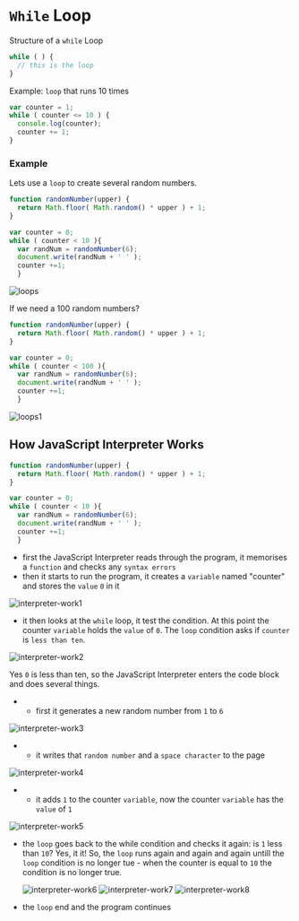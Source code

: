 # `While` Loop

Structure of a `while` Loop

```js
while ( ) {
  // this is the loop
}
```
Example: `loop` that runs 10 times

```js
var counter = 1;
while ( counter <= 10 ) {
  console.log(counter);
  counter += 1;
}
```
### Example

Lets use a `loop` to create several random numbers.

```js
function randomNumber(upper) {
  return Math.floor( Math.random() * upper ) + 1;
}

var counter = 0;
while ( counter < 10 ){
  var randNum = randomNumber(6);
  document.write(randNum + ' ' );
  counter +=1;
  }
```

  ![loops](../loops.png)


  If we need a 100 random numbers?

```js
function randomNumber(upper) {
  return Math.floor( Math.random() * upper ) + 1;
}

var counter = 0;
while ( counter < 100 ){
  var randNum = randomNumber(6);
  document.write(randNum + ' ' );
  counter +=1;
  }
```

 ![loops1](../loops1.png)

 ## How JavaScript Interpreter Works

```js
function randomNumber(upper) {
  return Math.floor( Math.random() * upper ) + 1;
}

var counter = 0;
while ( counter < 10 ){
  var randNum = randomNumber(6);
  document.write(randNum + ' ' );
  counter +=1;
  }
  ```
  * first the JavaScript Interpreter reads through the program, it memorises a `function` and checks any `syntax errors`
  * then it starts to run the program, it creates a `variable` named "counter" and stores the `value` `0` in it

  ![interpreter-work1](../interpreter-work1.png)

  * it then looks at the `while` loop, it test the condition. At this point the counter `variable` holds the `value` of `0`. The `loop` condition asks if `counter` is `less than ten`. 
  
   ![interpreter-work2](../interpreter-work2.png)
  
  Yes `0` is less than ten, so the JavaScript Interpreter enters the code block and does several things. 
  - - first it generates a new random number from `1` to `6`

  ![interpreter-work3](../interpreter-work3.png)

  - - it writes that `random number` and a `space character` to the page

   ![interpreter-work4](../interpreter-work4.png)

  - - it adds `1` to the counter `variable`, now the counter `variable` has the `value` of `1`

   ![interpreter-work5](../interpreter-work5.png)

  * the `loop` goes back to the while condition and checks it again: is `1` less than `10`? Yes, it it! So, the `loop` runs again and again and again untill the `loop` condition is no longer tue  - when the counter is equal to `10` the condition is no longer true. 
   
    ![interpreter-work6](../interpreter-work6.png)
    ![interpreter-work7](../interpreter-work7.png)
    ![interpreter-work8](../interpreter-work8.png)

  * the `loop` end and the program continues 



